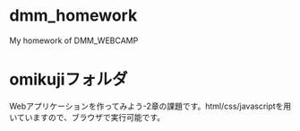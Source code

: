 # dmm_homework
My homework of DMM_WEBCAMP
# omikujiフォルダ
Webアプリケーションを作ってみよう-2章の課題です。html/css/javascriptを用いていますので、ブラウザで実行可能です。